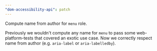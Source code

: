 ```yaml
---
"dom-accessibility-api": patch
---
```


Compute name from author for `menu` role.

Previously we wouldn't compute any name for `menu` to pass some web-platform-tests that covered an exotic use case.
Now we correctly respect name from author (e.g. `aria-label` or `aria-labelledby`).
